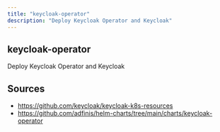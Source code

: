 ```yaml
---
title: "keycloak-operator"
description: "Deploy Keycloak Operator and Keycloak"
---
```


## keycloak-operator

Deploy Keycloak Operator and Keycloak

## Sources

- https://github.com/keycloak/keycloak-k8s-resources
- https://github.com/adfinis/helm-charts/tree/main/charts/keycloak-operator
